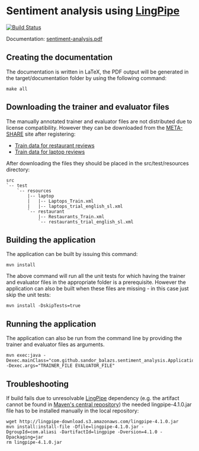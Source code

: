 # Sentiment analysis using [LingPipe][1]

[![Build Status][2]][3]

Documentation: [sentiment-analysis.pdf][8]

## Creating the documentation
The documentation is written in LaTeX, the PDF output will be generated in the
target/documentation folder by using the following command:

```shell
make all
```

## Downloading the trainer and evaluator files
The manually annotated trainer and evaluator files are not distributed due to
license compatibility. However they can be downloaded from the [META-SHARE][4] site
after registering:
- [Train data for restaurant reviews][5]
- [Train data for laptop reviews][6]

After downloading the files they should be placed in the src/test/resources directory:

```
src
`-- test
    `-- resources
        |-- laptop
        |   |-- Laptops_Train.xml
        |   |-- laptops_trial_english_sl.xml
        `-- restaurant
            |-- Restaurants_Train.xml
            `-- restaurants_trial_english_sl.xml
```

## Building the application
The application can be built by issuing this command:

```shell
mvn install
```

The above command will run all the unit tests for which having the trainer and
evaluator files in the appropriate folder is a prerequisite. However the
application can also be built when these files are missing - in this case just
skip the unit tests:

```shell
mvn install -DskipTests=true
```

## Running the application
The application can also be run from the command line by providing the trainer and
evaluator files as arguments.

```shell
mvn exec:java -Dexec.mainClass="com.github.sandor_balazs.sentiment_analysis.Application" -Dexec.args="TRAINER_FILE EVALUATOR_FILE"
```

## Troubleshooting
If build fails due to unresolvable [LingPipe][1] dependency (e.g. the artifact
cannot be found in [Maven's central repository][7]) the needed
lingpipe-4.1.0.jar file has to be installed manually in the local repository:

```shell
wget http://lingpipe-download.s3.amazonaws.com/lingpipe-4.1.0.jar
mvn install:install-file -Dfile=lingpipe-4.1.0.jar -DgroupId=com.aliasi -DartifactId=lingpipe -Dversion=4.1.0 -Dpackaging=jar
rm lingpipe-4.1.0.jar
```

[1]: http://alias-i.com/lingpipe/
[2]: https://travis-ci.org/sandor-balazs/sentiment-analysis.svg?branch=master
[3]: https://travis-ci.org/sandor-balazs/sentiment-analysis
[4]: http://metashare.ilsp.gr:8080
[5]: http://metashare.ilsp.gr:8080/repository/search/?q=SemEval-2016+ABSA+Restaurant+Reviews-English+Train+Data
[6]: http://metashare.ilsp.gr:8080/repository/search/?q=SemEval-2016+ABSA+Laptop+Reviews-English+Train+Data
[7]: http://search.maven.org/#search%7Cga%7C1%7Clingpipe
[8]: https://github.com/sandor-balazs/sentiment-analysis/releases/download/v1.0.0/sentiment-analysis.pdf
